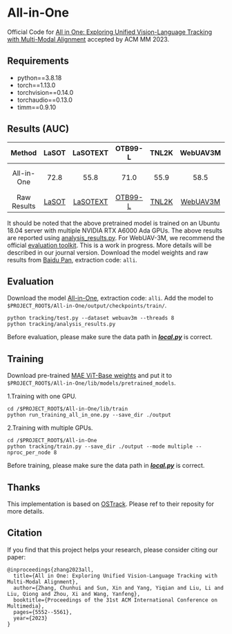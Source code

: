 All-in-One
=========================================
Official Code for [All in One: Exploring Unified Vision-Language Tracking with Multi-Modal Alignment](https://dl.acm.org/doi/10.1145/3581783.3611803) accepted by ACM MM 2023.


## Requirements
- python==3.8.18
- torch==1.13.0
- torchvision==0.14.0
- torchaudio==0.13.0
- timm==0.9.10

## Results (AUC)
|  Method   | LaSOT | LaSOTEXT | OTB99-L | TNL2K | WebUAV3M  | Model |
|:---------:|:-----:|:-----:|:------:|:------:|:------:|:------:|
| All-in-One  | 72.8 |  55.8 | 71.0 | 55.9 | 58.5 | [All-in-One](https://drive.google.com/drive/folders/1nwOgDDVx8JROPkhr65tmpzmWa3RPCAOA?usp=drive_link)|
|Raw Results| [LaSOT]([journal](https://drive.google.com/drive/folders/1nwOgDDVx8JROPkhr65tmpzmWa3RPCAOA?usp=drive_link)) | [LaSOTEXT](https://drive.google.com/drive/folders/1nwOgDDVx8JROPkhr65tmpzmWa3RPCAOA?usp=drive_link)  | [OTB99-L](https://drive.google.com/drive/folders/1nwOgDDVx8JROPkhr65tmpzmWa3RPCAOA?usp=drive_link) | [TNL2K](https://drive.google.com/drive/folders/1nwOgDDVx8JROPkhr65tmpzmWa3RPCAOA?usp=drive_link) | [WebUAV3M](https://drive.google.com/drive/folders/1nwOgDDVx8JROPkhr65tmpzmWa3RPCAOA?usp=drive_link) | - |

It should be noted that the above pretrained model is trained on an Ubuntu 18.04 server with multiple NVIDIA RTX A6000 Ada GPUs. The above results are reported using [analysis_results.py](./tracking/analysis_results.py). For WebUAV-3M, we recommend the official [evaluation toolkit](https://github.com/983632847/WebUAV-3M). This is a work in progress. More details will be described in our journal version. Download the model weights and raw results from [Baidu Pan](https://pan.baidu.com/s/1OgAFG_LPh9ti4SCt88ILWQ), extraction code: `alli`.

## Evaluation   
Download the model [All-in-One](https://pan.baidu.com/s/1OgAFG_LPh9ti4SCt88ILWQ), extraction code: `alli`. Add the model to `$PROJECT_ROOT$/All-in-One/output/checkpoints/train/`.
```
python tracking/test.py --dataset webuav3m --threads 8
python tracking/analysis_results.py
```

Before evaluation, please make sure the data path in [***local.py***](./lib/test/evaluation/local.py) is correct.

## Training
Download pre-trained [MAE ViT-Base weights](https://dl.fbaipublicfiles.com/mae/pretrain/mae_pretrain_vit_base.pth) and put it to `$PROJECT_ROOT$/All-in-One/lib/models/pretrained_models`.

1.Training with one GPU.
```
cd /$PROJECT_ROOT$/All-in-One/lib/train
python run_training_all_in_one.py --save_dir ./output
```

2.Training with multiple GPUs.
```
cd /$PROJECT_ROOT$/All-in-One
python tracking/train.py --save_dir ./output --mode multiple --nproc_per_node 8
```

Before training, please make sure the data path in [***local.py***](./lib/train/admin/local.py) is correct.


## Thanks
This implementation is based on [OSTrack](https://github.com/botaoye/OSTrack). Please ref to their reposity for more details.

## Citation
If you find that this project helps your research, please consider citing our paper:
```
@inproceedings{zhang2023all,
  title={All in One: Exploring Unified Vision-Language Tracking with Multi-Modal Alignment},
  author={Zhang, Chunhui and Sun, Xin and Yang, Yiqian and Liu, Li and Liu, Qiong and Zhou, Xi and Wang, Yanfeng},
  booktitle={Proceedings of the 31st ACM International Conference on Multimedia},
  pages={5552--5561},
  year={2023}
}
